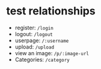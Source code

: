 # test relationships

- register: `/login`
- logout: `/logout`
- userpage: `/:username`
- upload: `/upload`
- view an image: `/p/:image-url`
- Categories: `/category`
